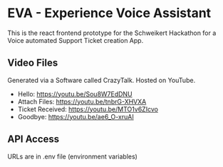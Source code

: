 # EVA - Experience Voice Assistant

This is the react frontend prototype for the Schweikert Hackathon for a Voice automated Support Ticket creation App.

## Video Files

Generated via a Software called CrazyTalk. Hosted on YouTube.

- Hello: https://youtu.be/Sou8W7EdDNU
- Attach Files: https://youtu.be/tnbrG-XHVXA
- Ticket Received: https://youtu.be/MTO1v6ZIcvo
- Goodbye: https://youtu.be/ae6_O-xruAI

## API Access

URLs are in .env file (environment variables)
